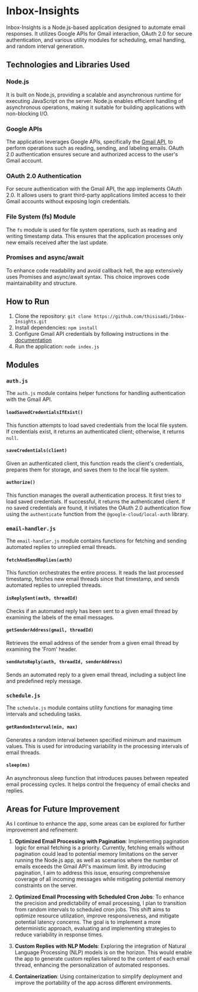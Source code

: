 # Inbox-Insights

Inbox-Insights is a Node.js-based application designed to automate email responses. It utilizes Google APIs for Gmail interaction, OAuth 2.0 for secure authentication, and various utility modules for scheduling, email handling, and random interval generation.

## Technologies and Libraries Used

### Node.js

It is built on Node.js, providing a scalable and asynchronous runtime for executing JavaScript on the server. Node.js enables efficient handling of asynchronous operations, making it suitable for building applications with non-blocking I/O.

### Google APIs

The application leverages Google APIs, specifically the [Gmail API](https://developers.google.com/gmail/api/guides), to perform operations such as reading, sending, and labeling emails. OAuth 2.0 authentication ensures secure and authorized access to the user's Gmail account.

### OAuth 2.0 Authentication

For secure authentication with the Gmail API, the app implements OAuth 2.0. It allows users to grant third-party applications limited access to their Gmail accounts without exposing login credentials.

### File System (fs) Module

The `fs` module is used for file system operations, such as reading and writing timestamp data. This ensures that the application processes only new emails received after the last update.

### Promises and async/await

To enhance code readability and avoid callback hell, the app extensively uses Promises and async/await syntax. This choice improves code maintainability and structure.

## How to Run

1. Clone the repository: `git clone https://github.com/thisisadi/Inbox-Insights.git`
2. Install dependencies: `npm install`
3. Configure Gmail API credentials by following instructions in the [documentation](https://developers.google.com/gmail/api/quickstart/nodejs)
4. Run the application: `node index.js`

## Modules

### `auth.js`

The `auth.js` module contains helper functions for handling authentication with the Gmail API.

#### `loadSavedCredentialsIfExist()`

This function attempts to load saved credentials from the local file system. If credentials exist, it returns an authenticated client; otherwise, it returns `null`.

#### `saveCredentials(client)`

Given an authenticated client, this function reads the client's credentials, prepares them for storage, and saves them to the local file system.

#### `authorize()`

This function manages the overall authentication process. It first tries to load saved credentials. If successful, it returns the authenticated client. If no saved credentials are found, it initiates the OAuth 2.0 authentication flow using the `authenticate` function from the `@google-cloud/local-auth` library.

### `email-handler.js`

The `email-handler.js` module contains functions for fetching and sending automated replies to unreplied email threads.

#### `fetchAndSendReplies(auth)`

This function orchestrates the entire process. It reads the last processed timestamp, fetches new email threads since that timestamp, and sends automated replies to unreplied threads.

#### `isReplySent(auth, threadId)`

Checks if an automated reply has been sent to a given email thread by examining the labels of the email messages.

#### `getSenderAddress(gmail, threadId)`

Retrieves the email address of the sender from a given email thread by examining the 'From' header.

#### `sendAutoReply(auth, threadId, senderAddress)`

Sends an automated reply to a given email thread, including a subject line and predefined reply message.

### `schedule.js`

The `schedule.js` module contains utility functions for managing time intervals and scheduling tasks.

#### `getRandomInterval(min, max)`

Generates a random interval between specified minimum and maximum values. This is used for introducing variability in the processing intervals of email threads.

#### `sleep(ms)`

An asynchronous sleep function that introduces pauses between repeated email processing cycles. It helps control the frequency of email checks and replies.

## Areas for Future Improvement

As I continue to enhance the app, some areas can be explored for further improvement and refinement:

1. **Optimized Email Processing with Pagination**: Implementing pagination logic for email fetching is a priority. Currently, fetching emails without pagination could lead to potential memory limitations on the server running the Node.js app, as well as scenarios where the number of emails exceeds the Gmail API's maximum limit. By introducing pagination, I aim to address this issue, ensuring comprehensive coverage of all incoming messages while mitigating potential memory constraints on the server.

2. **Optimized Email Processing with Scheduled Cron Jobs**: To enhance the precision and predictability of email processing, I plan to transition from random intervals to scheduled cron jobs. This shift aims to optimize resource utilization, improve responsiveness, and mitigate potential latency concerns. The goal is to implement a more deterministic approach, evaluating and implementing strategies to reduce variability in response times.

3. **Custom Replies with NLP Models**: Exploring the integration of Natural Language Processing (NLP) models is on the horizon. This would enable the app to generate custom replies tailored to the content of each email thread, enhancing the personalization of automated responses.

4. **Containerization**: Using containerization to simplify deployment and improve the portability of the app across different environments.